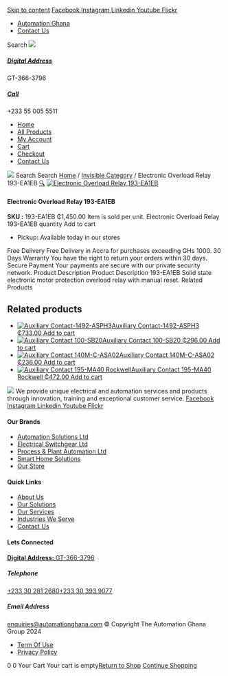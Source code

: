[Skip to content](https://store.automationghana.com/product/electronic-overload-relay-193-ea1eb/#content)
[ Facebook ](https://www.facebook.com/automationgh/) [ Instagram ](https://www.instagram.com/automationgh/) [ Linkedin ](https://www.linkedin.com/company/the-automation-ghana-limited/) [ Youtube ](https://www.youtube.com/channel/UCurrRDUSm5oIW39VXjn1u0w) [ Flickr ](https://www.flickr.com/photos/181794037@N07/)
  * [ Automation Ghana ](https://automationghana.com)
  * [ Contact Us ](https://store.automationghana.com/contact/)


Search
[ ![](https://store.automationghana.com/wp-content/uploads/2024/04/Website-TAGG-Logo-BLUE.png) ](https://store.automationghana.com/)
[ ](https://maps.app.goo.gl/m4xeaagWCNbLk4jM6)
#####  [ Digital Address ](https://maps.app.goo.gl/m4xeaagWCNbLk4jM6)
GT-366-3796 
[ ](tel:+233550055511)
#####  [ Call ](tel:+233550055511)
+233 55 005 5511 
  * [Home](https://store.automationghana.com/)
  * [All Products](https://store.automationghana.com/shop/)
  * [My Account](https://store.automationghana.com/my-account/)
  * [Cart](https://store.automationghana.com/cart/)
  * [Checkout](https://store.automationghana.com/checkout/)
  * [Contact Us](https://store.automationghana.com/contact/)


[![](https://store.automationghana.com/wp-content/uploads/2024/04/AutomationGhana_logo_white.png)](https://store.automationghana.com)
Search
Search
[Home](https://store.automationghana.com) / [Invisible Category](https://store.automationghana.com/product-category/invisible-category/) / Electronic Overload Relay 193-EA1EB
[🔍](https://store.automationghana.com/product/electronic-overload-relay-193-ea1eb/)
[![Electronic Overload Relay 193-EA1EB](https://store.automationghana.com/wp-content/uploads/2020/12/Overload-Relay-600x600.jpg)](https://store.automationghana.com/wp-content/uploads/2020/12/Overload-Relay.jpg)
####  Electronic Overload Relay 193-EA1EB 
**SKU :** 193-EA1EB 
₵1,450.00
Item is sold per unit.
Electronic Overload Relay 193-EA1EB quantity
Add to cart
  * Pickup: Available today in our stores


Free Delivery 
Free Delivery in Accra for purchases exceeding GHs 1000. 
30 Days Warranty 
You have the right to return your orders within 30 days. 
Secure Payment 
Your payments are secure with our private security network. 
Product Description
Product Description
193-EA1EB Solid state electronic motor protection overload relay with manual reset.
Related Products 
## Related products
  * [![Auxiliary Contact-1492-ASPH3](https://store.automationghana.com/wp-content/uploads/2020/12/1492-ASPH3-300x300.jpg)Auxiliary Contact-1492-ASPH3 ₵733.00 ](https://store.automationghana.com/product/auxiliary-contact-1492-asph3/)
[Add to cart](https://store.automationghana.com/product/electronic-overload-relay-193-ea1eb/?add-to-cart=2967)
  * [![Auxiliary Contact 100-SB20](https://store.automationghana.com/wp-content/uploads/2020/11/Allen-Bradley-100S-300x300.jpg)Auxiliary Contact 100-SB20 ₵296.00 ](https://store.automationghana.com/product/auxiliary-contact-100-sb20/)
[Add to cart](https://store.automationghana.com/product/electronic-overload-relay-193-ea1eb/?add-to-cart=2956)
  * [![Auxiliary Contact 140M-C-ASA02](https://store.automationghana.com/wp-content/uploads/2020/11/140M-C-ASA02.jpg)Auxiliary Contact 140M-C-ASA02 ₵236.00 ](https://store.automationghana.com/product/auxiliary-contact-140m-c-asa02/)
[Add to cart](https://store.automationghana.com/product/electronic-overload-relay-193-ea1eb/?add-to-cart=2950)
  * [![Auxiliary Contact 195-MA40 Rockwell](https://store.automationghana.com/wp-content/uploads/2020/11/195-MA40.jpg)Auxiliary Contact 195-MA40 Rockwell ₵472.00 ](https://store.automationghana.com/product/auxiliary-contact-195-ma40/)
[Add to cart](https://store.automationghana.com/product/electronic-overload-relay-193-ea1eb/?add-to-cart=2944)


![](https://store.automationghana.com/wp-content/uploads/2024/04/AutomationGhana_logo_white.png)
We provide unique electrical and automation services and products through innovation, training and exceptional customer service.
[ Facebook ](https://www.facebook.com/automationgh/) [ Instagram ](https://www.instagram.com/automationgh/) [ Linkedin ](https://www.linkedin.com/company/the-automation-ghana-limited/) [ Youtube ](https://www.youtube.com/channel/UCurrRDUSm5oIW39VXjn1u0w) [ Flickr ](https://www.flickr.com/photos/181794037@N07/)
#### Our Brands
  * [ Automation Solutions Ltd ](https://store.automationghana.com/product/electronic-overload-relay-193-ea1eb/)
  * [ Electrical Switchgear Ltd ](https://store.automationghana.com/product/electronic-overload-relay-193-ea1eb/)
  * [ Process & Plant Automation Ltd ](https://store.automationghana.com/product/electronic-overload-relay-193-ea1eb/)
  * [ Smart Home Solutions ](https://store.automationghana.com/product/electronic-overload-relay-193-ea1eb/)
  * [ Our Store ](https://store.automationghana.com/product/electronic-overload-relay-193-ea1eb/)


#### Quick Links
  * [ About Us ](https://store.automationghana.com/product/electronic-overload-relay-193-ea1eb/)
  * [ Our Solutions ](https://store.automationghana.com/product/electronic-overload-relay-193-ea1eb/)
  * [ Our Services ](https://store.automationghana.com/product/electronic-overload-relay-193-ea1eb/)
  * [ Industries We Serve ](https://store.automationghana.com/product/electronic-overload-relay-193-ea1eb/)
  * [ Contact Us ](https://store.automationghana.com/product/electronic-overload-relay-193-ea1eb/)


#### Lets Connected
[**Digital Address:** GT-366-3796](https://maps.app.goo.gl/m4xeaagWCNbLk4jM6)
#####  Telephone 
[ +233 30 281 2680](tel:+233302812680)[+233 30 393 9077](https://store.automationghana.com/product/electronic-overload-relay-193-ea1eb/+233303939077)
#####  Email Address 
enquiries@automationghana.com 
© Copyright The Automation Ghana Group 2024
  * [ Term Of Use ](https://store.automationghana.com/product/electronic-overload-relay-193-ea1eb/)
  * [ Privacy Policy ](https://store.automationghana.com/product/electronic-overload-relay-193-ea1eb/)


0
0
Your Cart
Your cart is empty[Return to Shop](https://store.automationghana.com/shop/)
[Continue Shopping](https://store.automationghana.com/product/electronic-overload-relay-193-ea1eb/)
